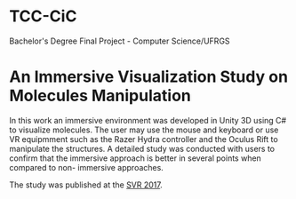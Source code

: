 # TCC-CiC
Bachelor's Degree Final Project - Computer Science/UFRGS

# An Immersive Visualization Study on Molecules Manipulation
In this work an immersive environment was developed in Unity 3D using C# to visualize molecules. The user may use the mouse
and keyboard or use VR equipmment such as the Razer Hydra controller and the Oculus Rift to manipulate the structures. A
detailed study was conducted with users to confirm that the immersive approach is better in several points when compared to non-
immersive approaches.

The study was published at the [SVR 2017](https://ieeexplore.ieee.org/document/8114434/).
